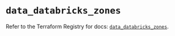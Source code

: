 # `data_databricks_zones`

Refer to the Terraform Registry for docs: [`data_databricks_zones`](https://registry.terraform.io/providers/databricks/databricks/1.72.0/docs/data-sources/zones).
